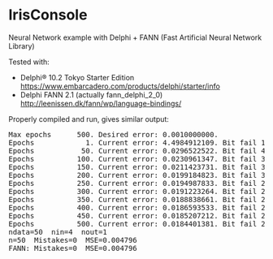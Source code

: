 # IrisConsole
Neural Network example with Delphi + FANN (Fast Artificial Neural Network Library)

Tested with:
* Delphi® 10.2 Tokyo Starter Edition https://www.embarcadero.com/products/delphi/starter/info
* Delphi FANN 2.1 (actually fann_delphi_2_0) http://leenissen.dk/fann/wp/language-bindings/

Properly compiled and run, gives similar output:
<pre>
Max epochs      500. Desired error: 0.0010000000.
Epochs            1. Current error: 4.4984912109. Bit fail 100.
Epochs           50. Current error: 0.0296522522. Bit fail 4.
Epochs          100. Current error: 0.0230961347. Bit fail 3.
Epochs          150. Current error: 0.0211423731. Bit fail 3.
Epochs          200. Current error: 0.0199184823. Bit fail 3.
Epochs          250. Current error: 0.0194987833. Bit fail 2.
Epochs          300. Current error: 0.0191223264. Bit fail 2.
Epochs          350. Current error: 0.0188838661. Bit fail 2.
Epochs          400. Current error: 0.0186593533. Bit fail 2.
Epochs          450. Current error: 0.0185207212. Bit fail 2.
Epochs          500. Current error: 0.0184401381. Bit fail 2.
ndata=50  nin=4  nout=1
n=50  Mistakes=0  MSE=0.004796
FANN: Mistakes=0  MSE=0.004796
</pre>
